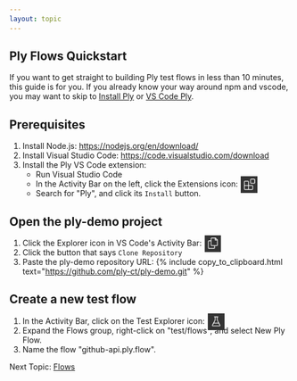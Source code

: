 ```yaml
---
layout: topic
---
```

## Ply Flows Quickstart
If you want to get straight to building Ply test flows in less than 10 minutes, this guide is for you.
If you already know your way around npm and vscode, you may want to skip to [Install Ply](install-ply) 
or [VS Code Ply](vscode-ply).

## Prerequisites
1. Install Node.js:
   <https://nodejs.org/en/download/>
1. Install Visual Studio Code:
   <https://code.visualstudio.com/download>
1. Install the Ply VS Code extension:
   - Run Visual Studio Code
   - In the Activity Bar on the left, click the Extensions icon: 
     <img src="../img/extensions.png" alt="Extensions Icon" width="30px" style="position:absolute;margin-left:5px;margin-top:-5px;">
   - Search for "Ply", and click its `Install` button.

## Open the ply-demo project
1. Click the Explorer icon in VS Code's Activity Bar:
   <img src="../img/explorer.png" alt="Explorer Icon" width="30px" style="position:absolute;margin-left:5px;margin-top:-5px;">
1. Click the button that says `Clone Repository`
1. Paste the ply-demo repository URL: {% include copy_to_clipboard.html text="https://github.com/ply-ct/ply-demo.git" %}

## Create a new test flow
1. In the Activity Bar, click on the Test Explorer icon:
   <img src="../img/test-explorer.png" alt="Text Explorer Icon" width="30px" style="position:absolute;margin-left:5px;margin-top:-5px;">
1. Expand the Flows group, right-click on "test/flows", and select New Ply Flow.
1. Name the flow "github-api.ply.flow".

Next Topic: [Flows](flows)